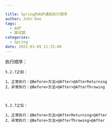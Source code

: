 ```yaml
---

title: Spring的AOP通知执行顺序
author: John Doe
tags:
  - AOP
  - 面试题
categories:
  - Spring
date: 2022-03-09 21:25:00
---
```


执行顺序：

    5.2.7之前：

    1、正常执行：@Before­­­>方法­­­­>@After­­­>@AfterReturning
    2、异常执行：@Before­­­>方法­­­­>@After­­­>@AfterThrowing



    5.2.7之后：

    1、正常执行：@Before­­­>方法­­­­>@AfterReturning­­­>@After
    2、异常执行：@Before­­­>方法­­­­>@AfterThrowing­­­>@After